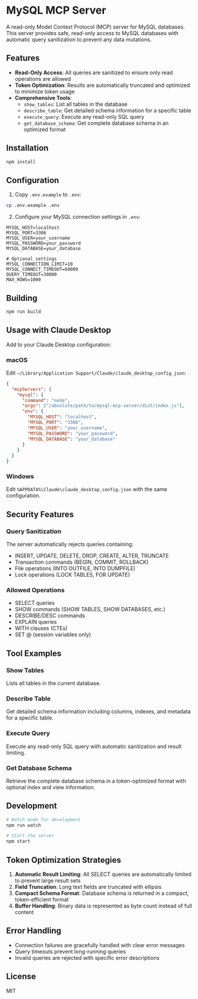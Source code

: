 # MySQL MCP Server

A read-only Model Context Protocol (MCP) server for MySQL databases. This server provides safe, read-only access to MySQL databases with automatic query sanitization to prevent any data mutations.

## Features

- **Read-Only Access**: All queries are sanitized to ensure only read operations are allowed
- **Token Optimization**: Results are automatically truncated and optimized to minimize token usage
- **Comprehensive Tools**:
  - `show_tables`: List all tables in the database
  - `describe_table`: Get detailed schema information for a specific table
  - `execute_query`: Execute any read-only SQL query
  - `get_database_schema`: Get complete database schema in an optimized format

## Installation

```bash
npm install
```

## Configuration

1. Copy `.env.example` to `.env`:
```bash
cp .env.example .env
```

2. Configure your MySQL connection settings in `.env`:
```env
MYSQL_HOST=localhost
MYSQL_PORT=3306
MYSQL_USER=your_username
MYSQL_PASSWORD=your_password
MYSQL_DATABASE=your_database

# Optional settings
MYSQL_CONNECTION_LIMIT=10
MYSQL_CONNECT_TIMEOUT=60000
QUERY_TIMEOUT=30000
MAX_ROWS=1000
```

## Building

```bash
npm run build
```

## Usage with Claude Desktop

Add to your Claude Desktop configuration:

### macOS
Edit `~/Library/Application Support/Claude/claude_desktop_config.json`:

```json
{
  "mcpServers": {
    "mysql": {
      "command": "node",
      "args": ["/absolute/path/to/mysql-mcp-server/dist/index.js"],
      "env": {
        "MYSQL_HOST": "localhost",
        "MYSQL_PORT": "3306",
        "MYSQL_USER": "your_username",
        "MYSQL_PASSWORD": "your_password",
        "MYSQL_DATABASE": "your_database"
      }
    }
  }
}
```

### Windows
Edit `%APPDATA%\Claude\claude_desktop_config.json` with the same configuration.

## Security Features

### Query Sanitization
The server automatically rejects queries containing:
- INSERT, UPDATE, DELETE, DROP, CREATE, ALTER, TRUNCATE
- Transaction commands (BEGIN, COMMIT, ROLLBACK)
- File operations (INTO OUTFILE, INTO DUMPFILE)
- Lock operations (LOCK TABLES, FOR UPDATE)

### Allowed Operations
- SELECT queries
- SHOW commands (SHOW TABLES, SHOW DATABASES, etc.)
- DESCRIBE/DESC commands
- EXPLAIN queries
- WITH clauses (CTEs)
- SET @ (session variables only)

## Tool Examples

### Show Tables
Lists all tables in the current database.

### Describe Table
Get detailed schema information including columns, indexes, and metadata for a specific table.

### Execute Query
Execute any read-only SQL query with automatic sanitization and result limiting.

### Get Database Schema
Retrieve the complete database schema in a token-optimized format with optional index and view information.

## Development

```bash
# Watch mode for development
npm run watch

# Start the server
npm start
```

## Token Optimization Strategies

1. **Automatic Result Limiting**: All SELECT queries are automatically limited to prevent large result sets
2. **Field Truncation**: Long text fields are truncated with ellipsis
3. **Compact Schema Format**: Database schema is returned in a compact, token-efficient format
4. **Buffer Handling**: Binary data is represented as byte count instead of full content

## Error Handling

- Connection failures are gracefully handled with clear error messages
- Query timeouts prevent long-running queries
- Invalid queries are rejected with specific error descriptions

## License

MIT

